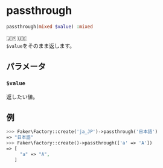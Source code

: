 # passthrough
```php
passthrough(mixed $value) :mixed
```
:jp: :us:  
`$value`をそのまま返します。

## パラメータ
### `$value`
返したい値。

## 例
```php
>>> Faker\Factory::create('ja_JP')->passthrough('日本語')
=> "日本語"
>>> Faker\factory::create()->passthrough(['a' => 'A'])
=> [
     "a" => "A",
   ]
```
